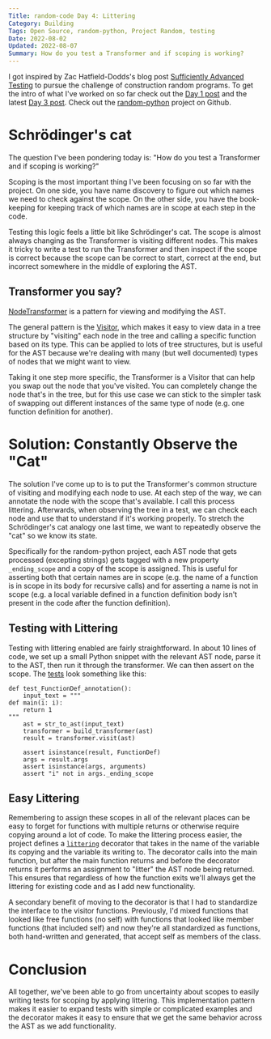 ```yaml
---
Title: random-code Day 4: Littering
Category: Building
Tags: Open Source, random-python, Project Random, testing
Date: 2022-08-02
Updated: 2022-08-07
Summary: How do you test a Transformer and if scoping is working?
---
```


I got inspired by Zac Hatfield-Dodds's blog post [Sufficiently Advanced
Testing](https://zhd.dev/sufficiently/) to pursue the challenge of construction
random programs. To get the intro of what I've worked on so far check out the
[Day 1 post](blog/starting-the-random-code-journey.html) and the latest [Day 3
post](blog/random-code-day-3.html). Check out the
[random-python](https://github.com/buck.baskin/random-python) project on
Github.

# Schrödinger's cat

The question I've been pondering today is: "How do you test a Transformer and
if scoping is working?"

Scoping is the most important thing I've been focusing on so far with the
project. On one side, you have name discovery to figure out which names we need
to check against the scope. On the other side, you have the book-keeping for
keeping track of which names are in scope at each step in the code.

Testing this logic feels a little bit like Schrödinger's cat. The scope is
almost always changing as the Transformer is visiting different nodes. This
makes it tricky to write  a test to run the Transformer and then inspect if the
scope is correct because the scope can be correct to start, correct at the end,
but incorrect somewhere in the middle of exploring the AST.

## Transformer you say?

[NodeTransformer](https://docs.python.org/3.8/library/ast.html#ast.NodeTransformer)
is a pattern for viewing and modifying the AST.

The general pattern is the
[Visitor](https://docs.python.org/3.8/library/ast.html#ast.NodeVisitor), which
makes it easy to view data in a tree structure by "visiting" each node in the
tree and calling a specific function based on its type. This can be applied to
lots of tree structures, but is useful for the AST because we're dealing with
many (but well documented) types of nodes that we might want to view.

Taking it one step more specific, the Transformer is a Visitor that can help
you swap out the node that you've visited. You can completely change the node
that's in the tree, but for this use case we can stick to the simpler task of
swapping out different instances of the same type of node (e.g. one function
definition for another).

# Solution: Constantly Observe the "Cat"

The solution I've come up to is to put the Transformer's common structure of
visiting and modifying each node to use. At each step of the way, we can
annotate the node with the scope that's available. I call this process littering.
Afterwards, when observing the tree in a test, we can check each node and use
that to understand if it's working properly. To stretch the Schrödinger's cat
analogy one last time, we want to repeatedly observe the "cat" so we know its
state.

Specifically for the random-python project, each AST node that gets processed
(excepting strings) gets tagged with a new property `_ending_scope` and a copy
of the scope is assigned. This is useful for asserting both that certain names
are in scope (e.g. the name of a function is in scope in its body for recursive
calls) and for asserting a name is not in scope (e.g. a local variable defined
in a function definition body isn't present in the code after the function
definition).

## Testing with Littering

Testing with littering enabled are fairly straightforward. In about 10 lines of
code, we set up a small Python snippet with the relevant AST node, parse it to
the AST, then run it through the transformer. We can then assert on the scope.
The
[tests](https://github.com/buckbaskin/random-python/blob/b4a9d4d3c5307d34e4504efaedf58ff52bf2b0c0/test/scoping_test.py#L35-L47)
look something like this:

    def test_FunctionDef_annotation():
        input_text = """
    def main(i: i):
        return 1
    """
        ast = str_to_ast(input_text)
        transformer = build_transformer(ast)
        result = transformer.visit(ast)
    
        assert isinstance(result, FunctionDef)
        args = result.args
        assert isinstance(args, arguments)
        assert "i" not in args._ending_scope

## Easy Littering

Remembering to assign these scopes in all of the relevant places can be easy to
forget for functions with multiple returns or otherwise require copying around
a lot of code. To make the littering process easier, the project defines a
[`littering`](https://github.com/buckbaskin/random-python/blob/b4a9d4d3c5307d34e4504efaedf58ff52bf2b0c0/random_code/impl.py#L744-L760)
decorator that takes in the name of the variable its copying and the variable
its writing to. The decorator calls into the main function, but after the main
function returns and before the decorator returns it performs an assignment to
"litter" the AST node being returned. This ensures that regardless of how the
function exits we'll always get the littering for existing code and as I add
new functionality.

A secondary benefit of moving to the decorator is that I had to standardize the
interface to the visitor functions. Previously, I'd mixed functions that looked
like free functions (no self) with functions that looked like member functions
(that included self) and now they're all standardized as functions, both
hand-written and generated, that accept self as members of the class.

# Conclusion

All together, we've been able to go from uncertainty about scopes to easily
writing tests for scoping by applying littering. This implementation pattern
makes it easier to expand tests with simple or complicated examples and the
decorator makes it easy to ensure that we get the same behavior across the AST
as we add functionality.
